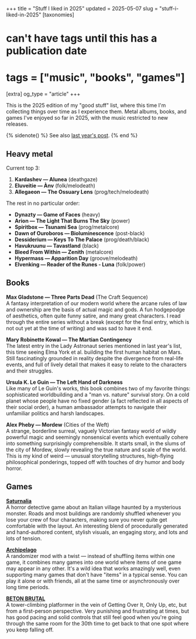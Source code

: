 +++
title = "Stuff I liked in 2025"
updated = 2025-05-07
slug = "stuff-i-liked-in-2025"
[taxonomies]
# can't have tags until this has a publication date
# tags = ["music", "books", "games"]
[extra]
og_type = "article"
+++

This is the 2025 edition of my "good stuff" list,
where this time I'm collecting things over time as I experience them.
Metal albums, books, and games I've enjoyed so far in 2025,
with the music restricted to new releases.

<!-- more -->

{% sidenote() %}
See also [last year's post](/blog/2024/stuff-i-liked-in-2024/).
{% end %}

## Heavy metal

Current top 3:
1. **Kardashev — Alunea** (deathgaze)
2. **Eluveitie — Ànv** (folk/melodeath)
3. **Allegaeon — The Ossuary Lens** (prog/tech/melodeath)

The rest in no particular order:

- **Dynazty — Game of Faces** (heavy)
- **Arion — The Light That Burns The Sky** (power)
- **Spiritbox — Tsunami Sea** (prog/metalcore)
- **Dawn of Ouroboros — Bioluminescence** (post-black)
- **Dessiderium — Keys To The Palace** (prog/death/black)
- **Havukruunu — Tavastland** (black)
- **Bleed From Within — Zenith** (metalcore)
- **Hypermass — Apparition Day** (groove/melodeath)
- **Elvenking — Reader of the Runes - Luna** (folk/power)


## Books

**Max Gladstone — Three Parts Dead** (The Craft Sequence)<br/>
A fantasy interpretation of our modern world
where the arcane rules of law and ownership
are the basis of actual magic and gods.
A fun hodgepodge of aesthetics, often quite funny satire,
and many great characters.
I read through the entire series without a break
(except for the final entry, which is not out yet at the time of writing)
and was sad to have it end.

**Mary Robinette Kowal — The Martian Contingency**<br/>
The latest entry in the Lady Astronaut series mentioned in last year's list,
this time seeing Elma York et al. building the first human habitat on Mars.
Still fascinatingly grounded in reality
despite the divergence from real-life events,
and full of lively detail that makes it easy to relate to the characters
and their struggles.

**Ursula K. Le Guin — The Left Hand of Darkness**<br/>
Like many of Le Guin's works, this book combines two of my favorite things:
sophisticated worldbuilding and a "man vs. nature" survival story.
On a cold planet whose people have no fixed gender
(a fact reflected in all aspects of their social order),
a human ambassador attempts to navigate their unfamiliar politics
and harsh landscapes.

**Alex Pheby — Mordew** (Cities of the Weft)<br/>
A strange, borderline surreal, vaguely Victorian fantasy world
of wildly powerful magic and seemingly nonsensical events
which eventually cohere into something surprisingly comprehensible.
It starts small, in the slums of the city of Mordew,
slowly revealing the true nature and scale of the world.
This is my kind of weird — unusual storytelling structures,
high-flying philosophical ponderings,
topped off with touches of dry humor and body horror.


## Games

**[Saturnalia]**<br/>
A horror detective game about an Italian village haunted by a mysterious monster.
Roads and most buildings are randomly shuffled
whenever you lose your crew of four characters,
making sure you never quite get comfortable with the layout.
An interesting blend of procedurally generated and hand-authored content,
stylish visuals, an engaging story, and lots and lots of tension.

**[Archipelago]**<br/>
A randomizer mod with a twist —
instead of shuffling items within one game,
it combines many games into one world
where items of one game may appear in any other.
It's a wild idea that works amazingly well,
even supporting many games that don't have "items" in a typical sense.
You can play it alone or with friends,
all at the same time or asynchronously over long time periods.

**[BETON BRUTAL]**<br/>
A tower-climbing platformer in the vein of Getting Over It, Only Up, etc,
but from a first-person perspective.
Very punishing and frustrating at times,
but has good pacing and solid controls
that still feel good when you're going through the same room for the 30th time
to get back to that one spot where you keep falling off.

[saturnalia]: https://store.steampowered.com/app/916350/Saturnalia/
[archipelago]: https://archipelago.gg/
[beton brutal]: https://store.steampowered.com/app/2330500/BETON_BRUTAL/
